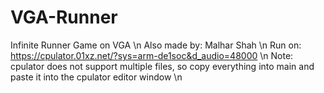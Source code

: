 # VGA-Runner
Infinite Runner Game on VGA \n
Also made by: Malhar Shah \n
Run on: https://cpulator.01xz.net/?sys=arm-de1soc&d_audio=48000 \n
Note: cpulator does not support multiple files, so copy everything into main and paste it into the cpulator editor window \n
